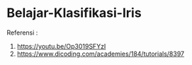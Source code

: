 # Belajar-Klasifikasi-Iris

Referensi : 
1. https://youtu.be/Op3019SFYzI
2. https://www.dicoding.com/academies/184/tutorials/8397
